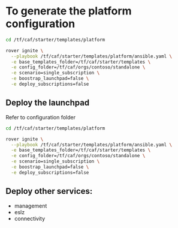 
# To generate the platform configuration

```bash
cd /tf/caf/starter/templates/platform

rover ignite \
  --playbook /tf/caf/starter/templates/platform/ansible.yaml \
  -e base_templates_folder=/tf/caf/starter/templates \
  -e config_folder=/tf/caf/orgs/contoso/standalone \
  -e scenario=single_subscription \
  -e boostrap_launchpad=false \
  -e deploy_subscriptions=false

```

## Deploy the launchpad

Refer to configuration folder


```bash
cd /tf/caf/starter/templates/platform

rover ignite \
  --playbook /tf/caf/starter/templates/platform/ansible.yaml \
  -e base_templates_folder=/tf/caf/starter/templates \
  -e config_folder=/tf/caf/orgs/contoso/standalone \
  -e scenario=single_subscription \
  -e boostrap_launchpad=false \
  -e deploy_subscriptions=false


```

## Deploy other services:

- management
- eslz
- connectivity
